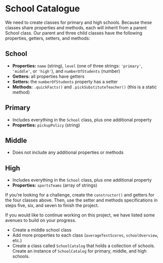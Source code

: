 # School Catalogue

We need to create classes for primary and high schools. Because these classes share properties and methods, each will inherit from a parent School class. Our parent and three child classes have the following properties, getters, setters, and methods:

## School

- **Properties:** `name` (string), `level` (one of three strings: `'primary'`, `'middle'`, or `'high'`), and `numberOfStudents` (number)
- **Getters:** all properties have getters
- **Setters:** the `numberOfStudents` property has a setter
- **Methods:** `.quickFacts()` and `.pickSubstituteTeacher()` (this is a static method)

## Primary

- Includes everything in the `School` class, plus one additional property
- **Properties:** `pickupPolicy` (string)

## Middle

- Does not include any additional properties or methods

## High

- Includes everything in the `School` class, plus one additional property
- **Properties:** `sportsTeams` (array of strings)

If you’re looking for a challenge, create the `constructor()` and getters for the four classes above. Then, use the setter and methods specifications in steps five, six, and seven to finish the project.

If you would like to continue working on this project, we have listed some avenues to build on your progress.

- Create a middle school class
- Add more properties to each class (`averageTestScores`, `schoolOverview`, etc.)
- Create a class called `SchoolCatalog` that holds a collection of schools. Create an instance of `SchoolCatalog` for primary, middle, and high schools.
